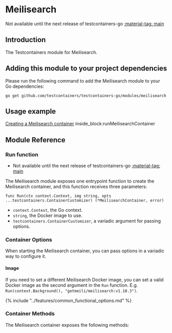 # Meilisearch

Not available until the next release of testcontainers-go <a href="https://github.com/testcontainers/testcontainers-go"><span class="tc-version">:material-tag: main</span></a>

## Introduction

The Testcontainers module for Meilisearch.

## Adding this module to your project dependencies

Please run the following command to add the Meilisearch module to your Go dependencies:

```
go get github.com/testcontainers/testcontainers-go/modules/meilisearch
```

## Usage example

<!--codeinclude-->
[Creating a Meilisearch container](../../modules/meilisearch/examples_test.go) inside_block:runMeilisearchContainer
<!--/codeinclude-->

## Module Reference

### Run function

- Not available until the next release of testcontainers-go <a href="https://github.com/testcontainers/testcontainers-go"><span class="tc-version">:material-tag: main</span></a>

The Meilisearch module exposes one entrypoint function to create the Meilisearch container, and this function receives three parameters:

```golang
func Run(ctx context.Context, img string, opts ...testcontainers.ContainerCustomizer) (*MeilisearchContainer, error)
```

- `context.Context`, the Go context.
- `string`, the Docker image to use.
- `testcontainers.ContainerCustomizer`, a variadic argument for passing options.

### Container Options

When starting the Meilisearch container, you can pass options in a variadic way to configure it.

#### Image

If you need to set a different Meilisearch Docker image, you can set a valid Docker image as the second argument in the `Run` function.
E.g. `Run(context.Background(), "getmeili/meilisearch:v1.10.3")`.

{% include "../features/common_functional_options.md" %}

### Container Methods

The Meilisearch container exposes the following methods:
